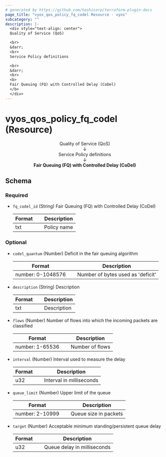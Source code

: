 ```yaml
---
# generated by https://github.com/hashicorp/terraform-plugin-docs
page_title: "vyos_qos_policy_fq_codel Resource - vyos"
subcategory: ""
description: |-
  <div style="text-align: center">
  Quality of Service (QoS)

  <br>
  &darr;
  <br>
  Service Policy definitions

  <br>
  &darr;
  <br>
  <b>
  Fair Queuing (FQ) with Controlled Delay (CoDel)
  </b>
  </div>
---
```


# vyos_qos_policy_fq_codel (Resource)

<div style="text-align: center">
Quality of Service (QoS)

<br>
&darr;
<br>
Service Policy definitions

<br>
&darr;
<br>
<b>
Fair Queuing (FQ) with Controlled Delay (CoDel)
</b>
</div>



<!-- schema generated by tfplugindocs -->
## Schema

### Required

- `fq_codel_id` (String) Fair Queuing (FQ) with Controlled Delay (CoDel)

    |  Format &emsp; | Description  |
    |----------|---------------|
    |  txt  &emsp; |  Policy name  |

### Optional

- `codel_quantum` (Number) Deficit in the fair queuing algorithm

    |  Format &emsp; | Description  |
    |----------|---------------|
    |  number: 0-1048576  &emsp; |  Number of bytes used as 'deficit'  |
- `description` (String) Description

    |  Format &emsp; | Description  |
    |----------|---------------|
    |  txt  &emsp; |  Description  |
- `flows` (Number) Number of flows into which the incoming packets are classified

    |  Format &emsp; | Description  |
    |----------|---------------|
    |  number: 1-65536  &emsp; |  Number of flows  |
- `interval` (Number) Interval used to measure the delay

    |  Format &emsp; | Description  |
    |----------|---------------|
    |  u32  &emsp; |  Interval in milliseconds  |
- `queue_limit` (Number) Upper limit of the queue

    |  Format &emsp; | Description  |
    |----------|---------------|
    |  number: 2-10999  &emsp; |  Queue size in packets  |
- `target` (Number) Acceptable minimum standing/persistent queue delay

    |  Format &emsp; | Description  |
    |----------|---------------|
    |  u32  &emsp; |  Queue delay in milliseconds  |
